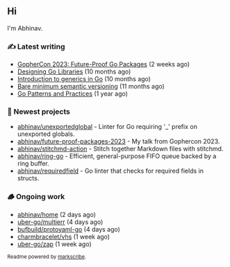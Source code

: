 ## Hi

I'm Abhinav.

### ✍️ Latest writing


- [GopherCon 2023: Future-Proof Go Packages](https://abhinavg.net/2023/09/27/future-proof-packages/) (2 weeks ago)
- [Designing Go Libraries](https://abhinavg.net/2022/12/06/designing-go-libraries/) (10 months ago)
- [Introduction to generics in Go](https://abhinavg.net/2022/11/23/generics-intro/) (10 months ago)
- [Bare minimum semantic versioning](https://abhinavg.net/2022/11/07/semver/) (11 months ago)
- [Go Patterns and Practices](https://abhinavg.net/2022/09/19/go-patterns-and-practices-talk/) (1 year ago)

### 🌱 Newest projects


- [abhinav/unexportedglobal](https://github.com/abhinav/unexportedglobal) - Linter for Go requiring &#39;_&#39; prefix on unexported globals.
- [abhinav/future-proof-packages-2023](https://github.com/abhinav/future-proof-packages-2023) - My talk from Gophercon 2023.
- [abhinav/stitchmd-action](https://github.com/abhinav/stitchmd-action) - Stitch together Markdown files with stitchmd.
- [abhinav/ring-go](https://github.com/abhinav/ring-go) - Efficient, general-purpose FIFO queue backed by a ring buffer.
- [abhinav/requiredfield](https://github.com/abhinav/requiredfield) - Go linter that checks for required fields in structs.

### 🪵 Ongoing work


- [abhinav/home](https://github.com/abhinav/home) (2 days ago)
- [uber-go/multierr](https://github.com/uber-go/multierr) (4 days ago)
- [bufbuild/protoyaml-go](https://github.com/bufbuild/protoyaml-go) (4 days ago)
- [charmbracelet/vhs](https://github.com/charmbracelet/vhs) (1 week ago)
- [uber-go/zap](https://github.com/uber-go/zap) (1 week ago)

<sub>Readme powered by [markscribe](https://github.com/muesli/markscribe).</sub>
